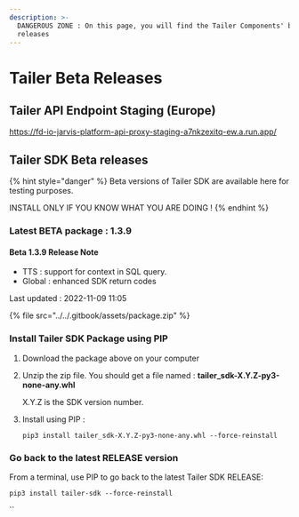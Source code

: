 ```yaml
---
description: >-
  DANGEROUS ZONE : On this page, you will find the Tailer Components' beta
  releases
---
```


# Tailer Beta Releases

## Tailer API Endpoint Staging (Europe)

https://fd-io-jarvis-platform-api-proxy-staging-a7nkzexitq-ew.a.run.app/

## Tailer SDK Beta releases

{% hint style="danger" %}
Beta versions of Tailer SDK are available here for testing purposes.

INSTALL ONLY IF YOU KNOW WHAT YOU ARE DOING !
{% endhint %}

### Latest BETA package : 1.3.9

#### Beta 1.3.9 Release Note

* TTS : support for context in SQL query.
* Global : enhanced SDK return codes

Last updated : 2022-11-09 11:05

{% file src="../../.gitbook/assets/package.zip" %}

### Install Tailer SDK Package using PIP

1. Download the package above on your computer
2.  Unzip the zip file. You should get a file named : **tailer\_sdk-X.Y.Z-py3-none-any.whl**

    X.Y.Z is the SDK version number.
3.  Install using PIP :

    `pip3 install tailer_sdk-X.Y.Z-py3-none-any.whl --force-reinstall`

### Go back to the latest RELEASE version

From a terminal, use PIP to go back to the latest Tailer SDK RELEASE:

`pip3 install tailer-sdk --force-reinstall`

``
